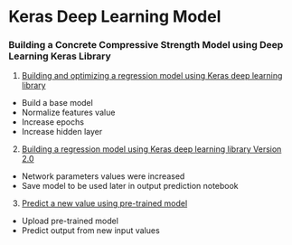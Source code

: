 # Keras Deep Learning Model
### Building a Concrete Compressive Strength Model using Deep Learning Keras Library

1. [Building and optimizing a regression model using Keras deep learning library](https://msyazwan.github.io/Keras-Deep-Learning-Model/Concrete-Strength-Keras)
+ Build a base model
+ Normalize features value
+ Increase epochs
+ Increase hidden layer

2. [Building a regression model using Keras deep learning library Version 2.0](https://msyazwan.github.io/Keras-Deep-Learning-Model/Concrete-Strength-Keras-v2)
+ Network parameters values were increased
+ Save model to be used later in output prediction notebook

3. [Predict a new value using pre-trained model](https://msyazwan.github.io/Keras-Deep-Learning-Model/Keras-Predict-New-Value)
+ Upload pre-trained model
+ Predict output from new input values
